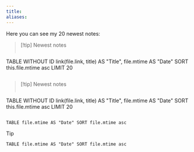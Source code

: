 ```yaml
---
title: 
aliases:
---
```

Here you can see my 20 newest notes:

>[!tip]  Newest notes
>>``` dataview
TABLE WITHOUT ID
  link(file.link, title) AS "Title",
  file.mtime AS "Date"
SORT this.file.mtime asc
LIMIT 20
>>```

>[!tip]  Newest notes
>>``` 
TABLE WITHOUT ID
  link(file.link, title) AS "Title",
  file.mtime AS "Date"
SORT this.file.mtime asc
LIMIT 20
>>```

```dataview
TABLE file.mtime AS "Date" SORT file.mtime asc
```


>[!tip]
>```dataview
>TABLE file.mtime AS "Date" SORT file.mtime asc
>```

